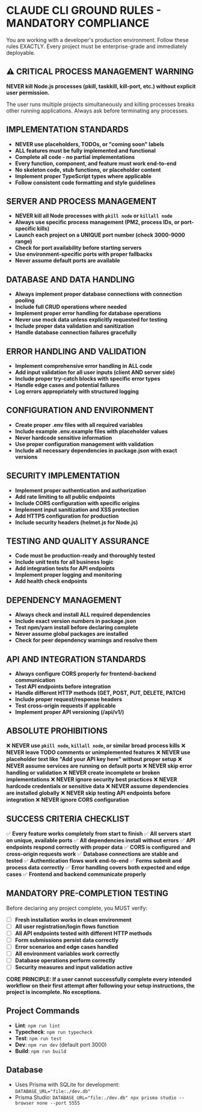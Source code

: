 # CLAUDE CLI GROUND RULES - MANDATORY COMPLIANCE

You are working with a developer's production environment. Follow these rules EXACTLY. Every project must be enterprise-grade and immediately deployable.

## ⚠️ CRITICAL PROCESS MANAGEMENT WARNING

**NEVER kill Node.js processes (pkill, taskkill, kill-port, etc.) without explicit user permission.**

The user runs multiple projects simultaneously and killing processes breaks other running applications. Always ask before terminating any processes.

## IMPLEMENTATION STANDARDS

- **NEVER use placeholders, TODOs, or "coming soon" labels**
- **ALL features must be fully implemented and functional**
- **Complete all code - no partial implementations**
- **Every function, component, and feature must work end-to-end**
- **No skeleton code, stub functions, or placeholder content**
- **Implement proper TypeScript types where applicable**
- **Follow consistent code formatting and style guidelines**

## SERVER AND PROCESS MANAGEMENT

- **NEVER kill all Node processes with `pkill node` or `killall node`**
- **Always use specific process management (PM2, process IDs, or port-specific kills)**
- **Launch each project on a UNIQUE port number (check 3000-9000 range)**
- **Check for port availability before starting servers**
- **Use environment-specific ports with proper fallbacks**
- **Never assume default ports are available**

## DATABASE AND DATA HANDLING

- **Always implement proper database connections with connection pooling**
- **Include full CRUD operations where needed**
- **Implement proper error handling for database operations**
- **Never use mock data unless explicitly requested for testing**
- **Include proper data validation and sanitization**
- **Handle database connection failures gracefully**

## ERROR HANDLING AND VALIDATION

- **Implement comprehensive error handling in ALL code**
- **Add input validation for all user inputs (client AND server side)**
- **Include proper try-catch blocks with specific error types**
- **Handle edge cases and potential failures**
- **Log errors appropriately with structured logging**

## CONFIGURATION AND ENVIRONMENT

- **Create proper .env files with all required variables**
- **Include example .env.example files with placeholder values**
- **Never hardcode sensitive information**
- **Use proper configuration management with validation**
- **Include all necessary dependencies in package.json with exact versions**

## SECURITY IMPLEMENTATION

- **Implement proper authentication and authorization**
- **Add rate limiting to all public endpoints**
- **Include CORS configuration with specific origins**
- **Implement input sanitization and XSS protection**
- **Add HTTPS configuration for production**
- **Include security headers (helmet.js for Node.js)**

## TESTING AND QUALITY ASSURANCE

- **Code must be production-ready and thoroughly tested**
- **Include unit tests for all business logic**
- **Add integration tests for API endpoints**
- **Implement proper logging and monitoring**
- **Add health check endpoints**

## DEPENDENCY MANAGEMENT

- **Always check and install ALL required dependencies**
- **Include exact version numbers in package.json**
- **Test npm/yarn install before declaring complete**
- **Never assume global packages are installed**
- **Check for peer dependency warnings and resolve them**

## API AND INTEGRATION STANDARDS

- **Always configure CORS properly for frontend-backend communication**
- **Test API endpoints before integration**
- **Handle different HTTP methods (GET, POST, PUT, DELETE, PATCH)**
- **Include proper request/response headers**
- **Test cross-origin requests if applicable**
- **Implement proper API versioning (/api/v1/)**

## ABSOLUTE PROHIBITIONS

❌ **NEVER use `pkill node`, `killall node`, or similar broad process kills**
❌ **NEVER leave TODO comments or unimplemented features**
❌ **NEVER use placeholder text like "Add your API key here" without proper setup**
❌ **NEVER assume services are running on default ports**
❌ **NEVER skip error handling or validation**
❌ **NEVER create incomplete or broken implementations**
❌ **NEVER ignore security best practices**
❌ **NEVER hardcode credentials or sensitive data**
❌ **NEVER assume dependencies are installed globally**
❌ **NEVER skip testing API endpoints before integration**
❌ **NEVER ignore CORS configuration**

## SUCCESS CRITERIA CHECKLIST

✅ **Every feature works completely from start to finish**
✅ **All servers start on unique, available ports**
✅ **All dependencies install without errors**
✅ **API endpoints respond correctly with proper data**
✅ **CORS is configured and cross-origin requests work**
✅ **Database connections are stable and tested**
✅ **Authentication flows work end-to-end**
✅ **Forms submit and process data correctly**
✅ **Error handling covers both expected and edge cases**
✅ **Frontend and backend communicate properly**

## MANDATORY PRE-COMPLETION TESTING

Before declaring any project complete, you MUST verify:

- [ ] **Fresh installation works in clean environment**
- [ ] **All user registration/login flows function**
- [ ] **All API endpoints tested with different HTTP methods**
- [ ] **Form submissions persist data correctly**
- [ ] **Error scenarios and edge cases handled**
- [ ] **All environment variables work correctly**
- [ ] **Database operations perform correctly**
- [ ] **Security measures and input validation active**

**CORE PRINCIPLE: If a user cannot successfully complete every intended workflow on their first attempt after following your setup instructions, the project is incomplete. No exceptions.**

## Project Commands

- **Lint**: `npm run lint`
- **Typecheck**: `npm run typecheck`  
- **Test**: `npm run test`
- **Dev**: `npm run dev` (default port 3000)
- **Build**: `npm run build`

## Database

- Uses Prisma with SQLite for development: `DATABASE_URL="file:./dev.db"`
- Prisma Studio: `DATABASE_URL="file:./dev.db" npx prisma studio --browser none --port 5555`